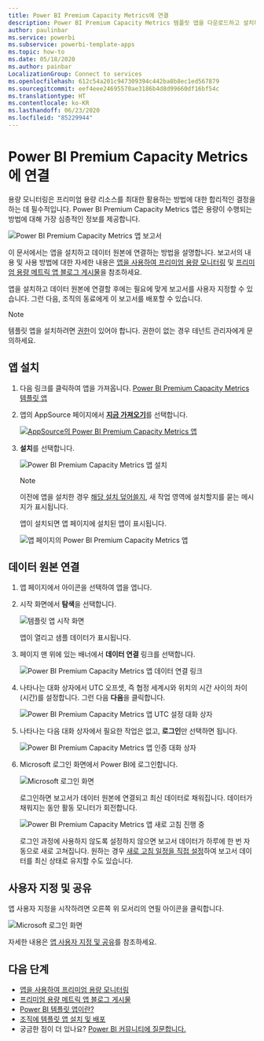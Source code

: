 ```yaml
---
title: Power BI Premium Capacity Metrics에 연결
description: Power BI Premium Capacity Metrics 템플릿 앱을 다운로드하고 설치하는 방법 및 데이터에 연결하는 방법
author: paulinbar
ms.service: powerbi
ms.subservice: powerbi-template-apps
ms.topic: how-to
ms.date: 05/18/2020
ms.author: painbar
LocalizationGroup: Connect to services
ms.openlocfilehash: 612c54a201c947309394c442ba8b8ec1ed567879
ms.sourcegitcommit: eef4eee24695570ae3186b4d8d99660df16bf54c
ms.translationtype: HT
ms.contentlocale: ko-KR
ms.lasthandoff: 06/23/2020
ms.locfileid: "85229944"
---
```

# <a name="connect-to-power-bi-premium-capacity-metrics"></a>Power BI Premium Capacity Metrics에 연결
용량 모니터링은 프리미엄 용량 리소스를 최대한 활용하는 방법에 대한 합리적인 결정을 하는 데 필수적입니다. Power BI Premium Capacity Metrics 앱은 용량이 수행되는 방법에 대해 가장 심층적인 정보를 제공합니다.

![Power BI Premium Capacity Metrics 앱 보고서](media/service-connect-to-pbi-premium-capacity-metrics/service-pbi-premium-capacity-metrics-app-report.png)

이 문서에서는 앱을 설치하고 데이터 원본에 연결하는 방법을 설명합니다. 보고서의 내용 및 사용 방법에 대한 자세한 내용은 [앱을 사용하여 프리미엄 용량 모니터링](../service-admin-premium-monitor-capacity.md) 및 [프리미엄 용량 메트릭 앱 블로그 게시물](https://powerbi.microsoft.com/blog/premium-capacity-metrics-app-new-health-center-with-kpis-to-explore-relevant-metrics-and-steps-to-mitigate-issues/)을 참조하세요.

앱을 설치하고 데이터 원본에 연결할 후에는 필요에 맞게 보고서를 사용자 지정할 수 있습니다. 그런 다음, 조직의 동료에게 이 보고서를 배포할 수 있습니다.

> [!NOTE]
> 템플릿 앱을 설치하려면 [권한](./service-template-apps-install-distribute.md#prerequisites)이 있어야 합니다. 권한이 없는 경우 테넌트 관리자에게 문의하세요.

## <a name="install-the-app"></a>앱 설치

1. 다음 링크를 클릭하여 앱을 가져옵니다. [Power BI Premium Capacity Metrics 템플릿 앱](https://app.powerbi.com/groups/me/getapps/services/pbi_pcmm.capacity-metrics-dxt)

1. 앱의 AppSource 페이지에서 [**지금 가져오기**](https://app.powerbi.com/groups/me/getapps/services/pbi_pcmm.capacity-metrics-dxt)를 선택합니다.

    [![AppSource의 Power BI Premium Capacity Metrics 앱](media/service-connect-to-pbi-premium-capacity-metrics/service-pbi-premium-capacity-metrics-app-appsource-get-it-now.png)](https://app.powerbi.com/groups/me/getapps/services/pbi_pcmm.capacity-metrics-dxt)

1. **설치**를 선택합니다. 

    ![Power BI Premium Capacity Metrics 앱 설치](media/service-connect-to-pbi-premium-capacity-metrics/service-pbi-premium-capacity-metric-select-install.png)

    > [!NOTE]
    > 이전에 앱을 설치한 경우 [해당 설치 덮어쓸지](./service-template-apps-install-distribute.md#update-a-template-app), 새 작업 영역에 설치할지를 묻는 메시지가 표시됩니다.

    앱이 설치되면 앱 페이지에 설치된 앱이 표시됩니다.

   ![앱 페이지의 Power BI Premium Capacity Metrics 앱](media/service-connect-to-pbi-premium-capacity-metrics/service-pbi-premium-capacity-metrics-app-apps-page-icon.png)

## <a name="connect-to-data-sources"></a>데이터 원본 연결

1. 앱 페이지에서 아이콘을 선택하여 앱을 엽니다.

1. 시작 화면에서 **탐색**을 선택합니다.

   ![템플릿 앱 시작 화면](media/service-connect-to-pbi-premium-capacity-metrics/service-pbi-premium-capacity-metrics-app-splash-screen.png)

   앱이 열리고 샘플 데이터가 표시됩니다.

1. 페이지 맨 위에 있는 배너에서 **데이터 연결** 링크를 선택합니다.

   ![Power BI Premium Capacity Metrics 앱 데이터 연결 링크](media/service-connect-to-pbi-premium-capacity-metrics/service-pbi-premium-capacity-metrics-app-connect-data.png)

1. 나타나는 대화 상자에서 UTC 오프셋, 즉 협정 세계시와 위치의 시간 사이의 차이(시간)를 설정합니다. 그런 다음 **다음**을 클릭합니다.
  
   ![Power BI Premium Capacity Metrics 앱 UTC 설정 대화 상자](media/service-connect-to-pbi-premium-capacity-metrics/service-pbi-premium-capacity-metrics-app-setutc-dialog.png)

1. 나타나는 다음 대화 상자에서 필요한 작업은 없고, **로그인**만 선택하면 됩니다.

   ![Power BI Premium Capacity Metrics 앱 인증 대화 상자](media/service-connect-to-pbi-premium-capacity-metrics/service-pbi-premium-capacity-metrics-app-authentication-dialog.png)

1. Microsoft 로그인 화면에서 Power BI에 로그인합니다.

   ![Microsoft 로그인 화면](media/service-connect-to-pbi-premium-capacity-metrics/service-pbi-premium-capacity-metrics-app-microsoft-login.png)

   로그인하면 보고서가 데이터 원본에 연결되고 최신 데이터로 채워집니다. 데이터가 채워지는 동안 활동 모니터가 회전합니다.

   ![Power BI Premium Capacity Metrics 앱 새로 고침 진행 중](media/service-connect-to-pbi-premium-capacity-metrics/service-pbi-premium-capacity-metrics-app-refresh-monitor.png)

   로그인 과정에 사용하지 않도록 설정하지 않으면 보고서 데이터가 하루에 한 번 자동으로 새로 고쳐집니다. 원하는 경우 [새로 고침 일정을 직접 설정](./refresh-scheduled-refresh.md)하여 보고서 데이터를 최신 상태로 유지할 수도 있습니다.

## <a name="customize-and-share"></a>사용자 지정 및 공유

앱 사용자 지정을 시작하려면 오른쪽 위 모서리의 연필 아이콘을 클릭합니다.

 ![Microsoft 로그인 화면](media/service-connect-to-pbi-premium-capacity-metrics/service-pbi-premium-capacity-metrics-app-customize.png)

자세한 내용은 [앱 사용자 지정 및 공유](./service-template-apps-install-distribute.md#customize-and-share-the-app)를 참조하세요.

## <a name="next-steps"></a>다음 단계
* [앱을 사용하여 프리미엄 용량 모니터링](../admin/service-admin-premium-monitor-capacity.md)
* [프리미엄 용량 메트릭 앱 블로그 게시물](https://powerbi.microsoft.com/blog/premium-capacity-metrics-app-new-health-center-with-kpis-to-explore-relevant-metrics-and-steps-to-mitigate-issues/)
* [Power BI 템플릿 앱이란?](./service-template-apps-overview.md)
* [조직에 템플릿 앱 설치 및 배포](./service-template-apps-install-distribute.md)
* 궁금한 점이 더 있나요? [Power BI 커뮤니티에 질문합니다.](https://community.powerbi.com/)
